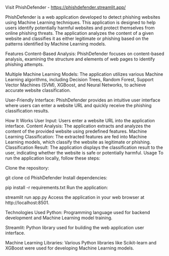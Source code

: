 Visit PhishDefender - https://phishdefender.streamlit.app/

PhishDefender is a web application developed to detect phishing websites using Machine Learning techniques. This application is designed to help users identify potentially harmful websites and protect themselves from online phishing threats. The application analyzes the content of a given website and classifies it as either legitimate or phishing based on the patterns identified by Machine Learning models.

Features
Content-Based Analysis: PhishDefender focuses on content-based analysis, examining the structure and elements of web pages to identify phishing attempts.

Multiple Machine Learning Models: The application utilizes various Machine Learning algorithms, including Decision Trees, Random Forest, Support Vector Machines (SVM), XGBoost, and Neural Networks, to achieve accurate website classification.

User-Friendly Interface: PhishDefender provides an intuitive user interface where users can enter a website URL and quickly receive the phishing classification results.

How It Works
User Input: Users enter a website URL into the application interface.
Content Analysis: The application extracts and analyzes the content of the provided website using predefined features.
Machine Learning Classification: The extracted features are fed into Machine Learning models, which classify the website as legitimate or phishing.
Classification Result: The application displays the classification result to the user, indicating whether the website is safe or potentially harmful.
Usage
To run the application locally, follow these steps:

Clone the repository:

git clone <repository-url>
cd PhishDefender
Install dependencies:

pip install -r requirements.txt
Run the application:

streamlit run app.py
Access the application in your web browser at http://localhost:8501.

Technologies Used
Python: Programming language used for backend development and Machine Learning model training.

Streamlit: Python library used for building the web application user interface.

Machine Learning Libraries: Various Python libraries like Scikit-learn and XGBoost were used for developing Machine Learning models.
